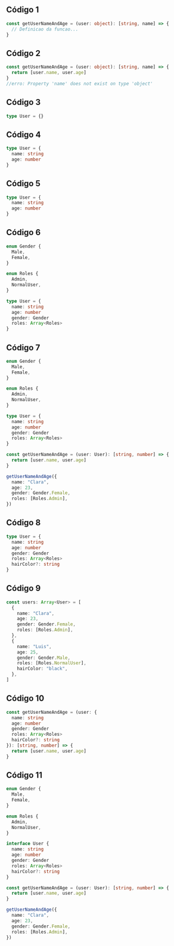## Código 1

```typescript
const getUserNameAndAge = (user: object): [string, name] => {
  // Definicao da funcao...
}
```

## Código 2

```typescript
const getUserNameAndAge = (user: object): [string, name] => {
  return [user.name, user.age]
}
//erro: Property 'name' does not exist on type 'object'
```

## Código 3

```typescript
type User = {}
```

## Código 4

```typescript
type User = {
  name: string
  age: number
}
```

## Código 5

```typescript
type User = {
  name: string
  age: number
}
```

## Código 6

```typescript
enum Gender {
  Male,
  Female,
}

enum Roles {
  Admin,
  NormalUser,
}

type User = {
  name: string
  age: number
  gender: Gender
  roles: Array<Roles>
}
```

## Código 7

```typescript
enum Gender {
  Male,
  Female,
}

enum Roles {
  Admin,
  NormalUser,
}

type User = {
  name: string
  age: number
  gender: Gender
  roles: Array<Roles>
}

const getUserNameAndAge = (user: User): [string, number] => {
  return [user.name, user.age]
}

getUserNameAndAge({
  name: "Clara",
  age: 23,
  gender: Gender.Female,
  roles: [Roles.Admin],
})
```

## Código 8

```typescript
type User = {
  name: string
  age: number
  gender: Gender
  roles: Array<Roles>
  hairColor?: string
}
```

## Código 9

```typescript
const users: Array<User> = [
  {
    name: "Clara",
    age: 23,
    gender: Gender.Female,
    roles: [Roles.Admin],
  },
  {
    name: "Luis",
    age: 25,
    gender: Gender.Male,
    roles: [Roles.NormalUser],
    hairColor: "black",
  },
]
```

## Código 10

```typescript
const getUserNameAndAge = (user: {
  name: string
  age: number
  gender: Gender
  roles: Array<Roles>
  hairColor?: string
}): [string, number] => {
  return [user.name, user.age]
}
```

## Código 11

```typescript
enum Gender {
  Male,
  Female,
}

enum Roles {
  Admin,
  NormalUser,
}

interface User {
  name: string
  age: number
  gender: Gender
  roles: Array<Roles>
  hairColor?: string
}

const getUserNameAndAge = (user: User): [string, number] => {
  return [user.name, user.age]
}

getUserNameAndAge({
  name: "Clara",
  age: 23,
  gender: Gender.Female,
  roles: [Roles.Admin],
})
```

